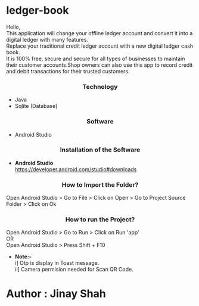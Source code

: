 # ledger-book

Hello,</br>This application will change your offline ledger account and convert it into a digital ledger with many features.</br>Replace your traditional credit ledger account with a new digital ledger cash book.</br>It is 100% free, secure and secure for all types of businesses to maintain their customer accounts.Shop owners can also use this app to record credit and debit transactions for their trusted customers.

<h3 align="center"> <b>Technology</b> </h3>  

-	Java
-	Sqlite (Database)

<h3 align="center"> <b>Software</b> </h3>    

-	Android Studio

<h3 align="center"> <b>Installation of the Software</b> </h3>  

-	<b>Android Studio</b>  
	https://developer.android.com/studio#downloads

<h3 align="center"> <b>How to Import the Folder?</b> </h3>

Open Android Studio > Go to File > Click on Open > Go to Project
Source Folder > Click on Ok

<h3 align="center"> <b>How to run the Project?</b> </h3>  

Open Android Studio > Go to Run > Click on Run 'app'</br>
OR</br>
Open Android Studio > Press Shift + F10

-	<b>Note:-</b>  
			i] Otp is display in Toast message.</br>
			ii] Camera permision needed for Scan QR Code.

<h1><b>Author : Jinay Shah</b></h1>
